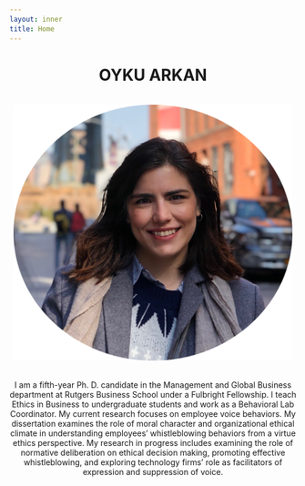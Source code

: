 ```yaml
---
layout: inner
title: Home
---
```

# <center> OYKU ARKAN

<p align="center">
	<br />
  <!-- <img style="height:450px;width:450px" src="/assets/pics/profile3.jpg"> -->
<!--   <img style="height:450px;width:487px" src="/assets/pics/oyku_profile.jpg"> -->
  <img style="height:450px;width:490px" src="/assets/pics/oyku_profile_round.png">
</p>
<!-- <p align="center">
	<br />
  <img style="height:300px;width:478px" src="/assets/pics/profile_whole.jpg">
</p> -->

<p align="center">
	<br />
	I am a fifth-year Ph. D. candidate in the Management and Global Business department at Rutgers Business School under a Fulbright Fellowship. I teach Ethics in Business to undergraduate students and work as a Behavioral Lab Coordinator. My current research focuses on employee voice behaviors. My dissertation examines the role of moral character and organizational ethical climate in understanding employees’ whistleblowing behaviors from a virtue ethics perspective. My research in progress includes examining the role of normative deliberation on ethical decision making, promoting effective whistleblowing, and exploring technology firms’ role as facilitators of expression and suppression of voice.
</p>